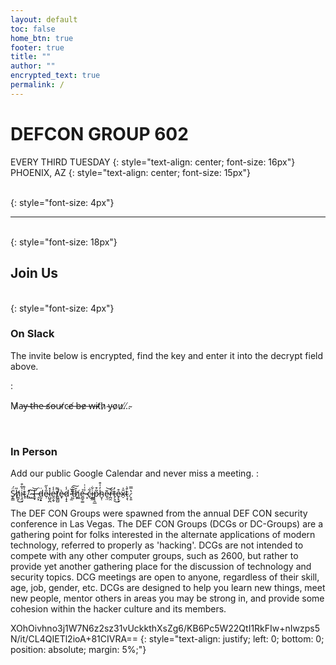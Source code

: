 ```yaml
---
layout: default
toc: false
home_btn: true
footer: true
title: ""
author: ""
encrypted_text: true
permalink: /
---
```



# **DEFCON GROUP 602**
EVERY THIRD TUESDAY
{: style="text-align: center; font-size: 16px"}
PHOENIX, AZ
{: style="text-align: center; font-size: 15px"}

<br/>
{: style="font-size: 4px"}

---

<br/>
{: style="font-size: 18px"}

## Join Us
<br/>
{: style="font-size: 4px"}

### On Slack
The invite below is encrypted, find the key and enter it into the decrypt field above.
<!-- TODO: Encrypt the invite with the key "thought" -->
: <p class="encrypted" id="NpsKIB2wgz/QRa7op+4HHA3HHH6GkrkBmzenqv+sHG1yHhSDytQ+OXtAK1q+lKAjBkomAzvYax0QoutdAowuxpDVBEvf1rhGWl71rlzLS991B8TM6TdcfPTT/PC1aBPProi3mimAUDl5JruX2QoE4anaYyNjM6VjbIEa7lV2lYEVCS54YhaRaYacj9xjOaPA/za+fRgK94N8QVh2YWomWIlEu1akdcVQ87Xj4vaYPyHGSSKxpJ0qlR9PpQsBRODBaLxo+vZfQNYtdH/ScD">M̷a̶y̵ ̴t̴h̶e̵ ̶s̸o̶u̴r̸c̴e̸ ̶b̶e̷ ̶w̶i̴t̸h̷ ̴y̴o̷u̷.̸.̸.̴</p>
<br/>

### In Person
Add our public Google Calendar and never miss a meeting.
: <p class="encrypted" id="52YRRyEuyT7qg4f3QlYgZARZ5Flp2tO0FaxP/OvOYect3ecYyIusip/TMwYw==">S̷̥͇̈́h̸̪̥̎͜i̴̧̤̝͛̃͒t̴̥̍̊.̸̛̻̇ ̷̮͛ ̴̺͂͘͝I̶̫̝ ̵̗͓́d̵̰̝̠̈ȇ̴̹̔̋l̷̺̬̪̽ė̵̯̩̬̾t̸͈̳̺͌̕è̷̟ḍ̷̝̝̾ ̷̧̫̓̆͘t̶͔̅͂͠ȟ̸͖͚ẻ̶̪̥͚ ̴̝̉͑͗c̵͋͜i̶̱͖͋p̷̨̯̲̃͒h̴̬̜̓̍͒ẽ̴͉̤͝r̶̪̯͋t̵̗͉̓͘͜e̴̙̙͓͒x̴̠̎̍t̴͕̖̊̇͘.̷̞͈̔̿</p>

The DEF CON Groups were spawned from the annual DEF CON security conference in Las Vegas. The DEF CON Groups (DCGs or DC-Groups) are a gathering point for folks interested in the alternate applications of modern technology, referred to properly as 'hacking'. DCGs are not intended to compete with any other computer groups, such as 2600, but rather to provide yet another gathering place for the discussion of technology and security topics. DCG meetings are open to anyone, regardless of their skill, age, job, gender, etc. DCGs are designed to help you learn new things, meet new people, mentor others in areas you may be strong in, and provide some cohesion within the hacker culture and its members.

<!--
Key and IV: xn--80adpqfl4azf.xn--90aihh7a.space
Alg: AES128-CBC
-->
XOhOivhno3j1W7N6z2sz31vUckkthXsZg6/KB6Pc5W22QtI1RkFIw+nIwzps5N/it/CL4QIETl2ioA+81CIVRA==
{: style="text-align: justify; left: 0; bottom: 0; position: absolute; margin: 5%;"}

